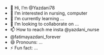 - 👋 Hi, I’m @Yazdani78
- 👀 I’m interested in nursing, computer 
- 🌱 I’m currently learning ...
- 💞️ I’m looking to collaborate on ...
- 📫 How to reach me insta @yazdani_nurse
- @fatimayazdani_forever
- 😄 Pronouns: ...
- ⚡ Fun fact: ...

<!---
Yazdani78/Yazdani78 is a ✨ special ✨ repository because its `README.md` (this file) appears on your GitHub profile.
You can click the Preview link to take a look at your changes.
--->

